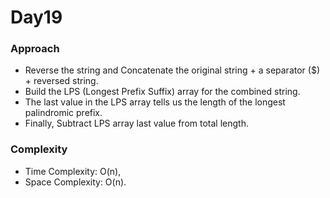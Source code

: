 # Day19

### Approach

- Reverse the string and Concatenate the original string + a separator ($) + reversed string.
- Build the LPS (Longest Prefix Suffix) array for the combined string.
- The last value in the LPS array tells us the length of the longest palindromic prefix.
- Finally, Subtract LPS array last value from total length.

### Complexity

- Time Complexity: O(n),
- Space Complexity: O(n).
